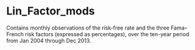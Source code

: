 # Lin_Factor_mods
Contains monthly observations of the risk-free rate and the three Fama–French risk factors (expressed as percentages), over the ten-year period from Jan 2004 through Dec 2013.
